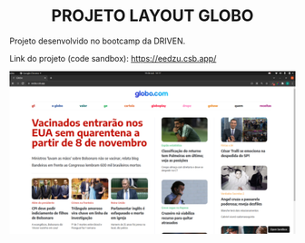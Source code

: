 # <h1 style="text-align:center"><b>PROJETO LAYOUT GLOBO</b></h1>

Projeto desenvolvido no bootcamp da DRIVEN.

Link do projeto (code sandbox): https://eedzu.csb.app/

<img src="img/print-site.png" />